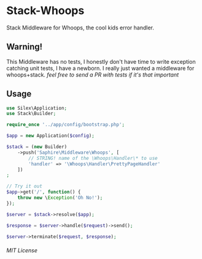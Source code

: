 # Stack-Whoops
Stack Middleware for Whoops, the cool kids error handler.

## Warning!
This Middleware has no tests, I honestly don't have time to write exception catching unit tests, I have a newborn. I really just wanted a middleware for whoops+stack. _feel free to send a PR with tests if it's that important_

## Usage

```php
use Silex\Application;
use Stack\Builder;

require_once '../app/config/bootstrap.php';

$app = new Application($config);

$stack = (new Builder)
    ->push('Saphire\Middleware\Whoops', [
        // STRING! name of the \Whoops\Handler\* to use
        'handler' => '\Whoops\Handler\PrettyPageHandler'
    ])
;

// Try it out
$app->get('/', function() {
    throw new \Exception('Oh No!');
});

$server = $stack->resolve($app);

$response = $server->handle($request)->send();

$server->terminate($request, $response);
```

###### MIT License
